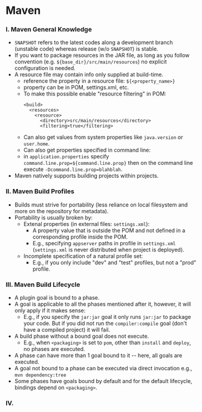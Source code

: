 # Maven
### I. Maven General Knowledge
- `SNAPSHOT` refers to the latest codes along a development branch (unstable code) whereas release (w/o `SNAPSHOT`) is stable.
- If you want to package resources in the JAR file, as long as you follow convention (e.g. `${base_dir}/src/main/resources`) no explicit configuration is needed.
- A resource file may contain info only supplied at build-time.
  - reference the property in a resource file: `${<property_name>}`
  - property can be in POM, settings.xml, etc.
  - To make this possible enable "resource filtering" in POM:
    ```
    <build>
      <resources>
        <resource>
          <directory>src/main/resources</directory>
          <filtering>true</filtering>
    ```
  -  Can also get values from system properties like `java.version` or `user.home`.
  -  Can also get properties specified in command line:
    - in `application.properties` specify `command.line.prop=${command.line.prop}` then on the command line execute `-Dcommand.line.prop=blahblah`.
- Maven natively supports building projects within projects.

### II. Maven Build Profiles
- Builds must strive for portability (less reliance on local filesystem and more on the repository for metadata).
- Portability is usually broken by:
  - Extenal properties (in external files: `settings.xml`):
    - A property value that is outside the POM and not defined in a corresponding profile inside the POM.
    - E.g., specifying `appserver` paths in profile in `settings.xml` (`settings.xml` is never distributed when project is deployed).
  - Incomplete specification of a natural profile set:
    - E.g., if you only include "dev" and "test" profiles, but not a "prod" profile.

### III. Maven Build Lifecycle
- A plugin goal is bound to a phase.
- A goal is applicable to all the phases mentioned after it, however, it will only apply if it makes sense:
  - E.g., if you specify the `jar:jar` goal it only runs `jar:jar` to package your code. But if you did not run the `compiler:compile` goal (don't have a compiled project) it will fail. 
- A build phase without a bound goal does not execute.
  - E.g., when `<packaging>` is set to `pom`, other than `install` and `deploy`, no phases are executed.
- A phase can have more than 1 goal bound to it -- here, all goals are executed.
- A goal not bound to a phase can be executed via direct invocation e.g., `mvn dependency:tree`
- Some phases have goals bound by default and for the default lifecycle, bindings depend on `<packaging>`.

### IV. 